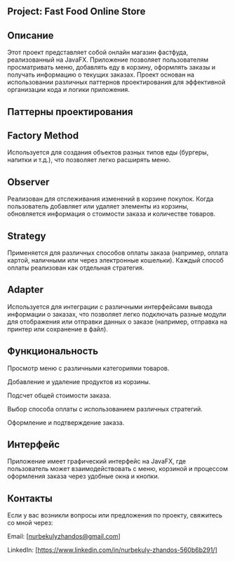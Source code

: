 ## Project: Fast Food Online Store
## Описание
Этот проект представляет собой онлайн магазин фастфуда, реализованный на JavaFX. Приложение позволяет пользователям просматривать меню, добавлять еду в корзину, оформлять заказы и получать информацию о текущих заказах. Проект основан на использовании различных паттернов проектирования для эффективной организации кода и логики приложения.

## Паттерны проектирования
## Factory Method
Используется для создания объектов разных типов еды (бургеры, напитки и т.д.), что позволяет легко расширять меню.
## Observer
Реализован для отслеживания изменений в корзине покупок. Когда пользователь добавляет или удаляет элементы из корзины, обновляется информация о стоимости заказа и количестве товаров.
## Strategy
Применяется для различных способов оплаты заказа (например, оплата картой, наличными или через электронные кошельки). Каждый способ оплаты реализован как отдельная стратегия.
## Adapter
Используется для интеграции с различными интерфейсами вывода информации о заказах, что позволяет легко подключать разные модули для отображения или отправки данных о заказе (например, отправка на принтер или сохранение в файл).
## Функциональность
Просмотр меню с различными категориями товаров.

Добавление и удаление продуктов из корзины.

Подсчет общей стоимости заказа.

Выбор способа оплаты с использованием различных стратегий.

Оформление и подтверждение заказа.
## Интерфейс
Приложение имеет графический интерфейс на JavaFX, где пользователь может взаимодействовать с меню, корзиной и процессом оформления заказа через удобные окна и кнопки.
## Контакты
Если у вас возникли вопросы или предложения по проекту, свяжитесь со мной через:

Email: [nurbekulyzhandos@gmail.com] 

LinkedIn: [https://www.linkedin.com/in/nurbekuly-zhandos-560b6b291/]
